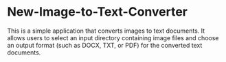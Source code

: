 # New-Image-to-Text-Converter
This is a simple application that converts images to text documents. It allows users to select an input directory containing image files and choose an output format (such as DOCX, TXT, or PDF) for the converted text documents.
